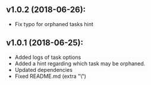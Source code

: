 ## v1.0.2 (2018-06-26):
* Fix typo for orphaned tasks hint

## v1.0.1 (2018-06-25):
* Added logs of task options
* Added a hint regarding which task may be orphaned.
* Updated dependencies
* Fixed README.md (extra "\\")

